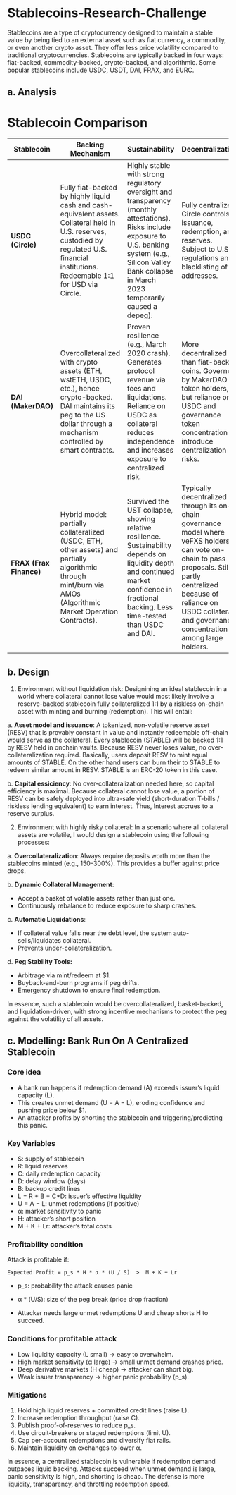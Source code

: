 # Stablecoins-Research-Challenge

Stablecoins are a type of cryptocurrency designed to maintain a stable value by being tied to an external asset such as fiat currency, a commodity, or even another crypto asset. They offer less price volatility compared to traditional cryptocurrencies. Stablecoins are typically backed in four ways: fiat-backed, commodity-backed, crypto-backed, and algorithmic. Some popular stablecoins include USDC, USDT, DAI, FRAX, and EURC.

## a. Analysis

# Stablecoin Comparison

| Stablecoin | **Backing Mechanism** | **Sustainability** | **Decentralization** |
|------------|------------------------|--------------------|-----------------------|
| **USDC (Circle)** | Fully fiat-backed by highly liquid cash and cash-equivalent assets. Collateral held in U.S. reserves, custodied by regulated U.S. financial institutions. Redeemable 1:1 for USD via Circle. | Highly stable with strong regulatory oversight and transparency (monthly attestations). Risks include exposure to U.S. banking system (e.g., Silicon Valley Bank collapse in March 2023 temporarily caused a depeg). | Fully centralized. Circle controls issuance, redemption, and reserves. Subject to U.S. regulations and blacklisting of addresses. |
| **DAI (MakerDAO)** | Overcollateralized with crypto assets (ETH, wstETH, USDC, etc.), hence crypto-backed. DAI maintains its peg to the US dollar through a mechanism controlled by smart contracts. | Proven resilience (e.g., March 2020 crash). Generates protocol revenue via fees and liquidations. Reliance on USDC as collateral reduces independence and increases exposure to centralized risk. | More decentralized than fiat-backed coins. Governed by MakerDAO token holders, but reliance on USDC and governance token concentration introduce centralization risks. |
| **FRAX (Frax Finance)** | Hybrid model: partially collateralized (USDC, ETH, other assets) and partially algorithmic through mint/burn via AMOs (Algorithmic Market Operation Contracts). | Survived the UST collapse, showing relative resilience. Sustainability depends on liquidity depth and continued market confidence in fractional backing. Less time-tested than USDC and DAI. | Typically decentralized through its on-chain governance model where veFXS holders can vote on-chain to pass proposals. Still partly centralized because of reliance on USDC collateral and governance concentration among large holders.

## b. Design

1. Environment without liquidation risk: Designining an ideal stablecoin in a world where collateral cannot lose value would most likely involve a reserve-backed stablecoin fully collateralized 1:1 by a riskless on-chain asset with minting and burning (redemption). This will entail:

a. **Asset model and issuance**:
A tokenized, non-volatile reserve asset (RESV) that is provably constant in value and instantly redeemable off-chain would serve as the collateral. Every stablecoin (STABLE) will be backed 1:1 by RESV held in onchain     vaults. Because RESV never loses value, no over-collateralization required. Basically, users deposit RESV to mint equal amounts of STABLE. On the other hand users can burn their to STABLE to redeem similar amount in RESV. STABLE is an ERC-20 token in this case.

b. **Capital essiciency**:
No over-collateralization needed here, so capital efficiency is maximal. Because collateral cannot lose value, a portion of RESV can be safely deployed into ultra-safe yield (short-duration T-bills / riskless lending equivalent) to earn interest. Thus, Interest accrues to a reserve surplus.


2. Environment with highly risky collateral: In a scenario where all collateral assets are volatile, I would design a stablecoin using the following processes:

a. **Overcollateralization**: Always require deposits worth more than the stablecoins minted (e.g., 150–300%). This provides a buffer against price drops.

b. **Dynamic Collateral Management**:
- Accept a basket of volatile assets rather than just one.
- Continuously rebalance to reduce exposure to sharp crashes.

c.  **Automatic Liquidations**:
- If collateral value falls near the debt level, the system auto-sells/liquidates collateral.
- Prevents under-collateralization.
  
d.  **Peg Stability Tools:**
- Arbitrage via mint/redeem at $1.
- Buyback-and-burn programs if peg drifts.
- Emergency shutdown to ensure final redemption.

In essence, such a stablecoin would be overcollateralized, basket-backed, and liquidation-driven, with strong incentive mechanisms to protect the peg against the volatility of all assets.


## c. Modelling: Bank Run On A Centralized Stablecoin
### Core idea

- A bank run happens if redemption demand (A) exceeds issuer’s liquid capacity (L).
- This creates unmet demand (U = A − L), eroding confidence and pushing price below $1.
- An attacker profits by shorting the stablecoin and triggering/predicting this panic.


### Key Variables

- S: supply of stablecoin
- R: liquid reserves
- C: daily redemption capacity
- D: delay window (days)
- B: backup credit lines
- L = R + B + C*D: issuer’s effective liquidity
- U = A − L: unmet redemptions (if positive)
- α: market sensitivity to panic
- H: attacker’s short position
- M + K + Lr: attacker’s total costs

### Profitability condition

Attack is profitable if:
```
Expected Profit = p_s * H * α * (U / S)  >  M + K + Lr
```

- p_s: probability the attack causes panic

- α * (U/S): size of the peg break (price drop fraction)

- Attacker needs large unmet redemptions U and cheap shorts H to succeed.

### Conditions for profitable attack
- Low liquidity capacity (L small) → easy to overwhelm.
- High market sensitivity (α large) → small unmet demand crashes price.
- Deep derivative markets (H cheap) → attacker can short big.
- Weak issuer transparency → higher panic probability (p_s).

### Mitigations
1. Hold high liquid reserves + committed credit lines (raise L).
2. Increase redemption throughput (raise C).
3. Publish proof-of-reserves to reduce p_s.
4. Use circuit-breakers or staged redemptions (limit U).
5. Cap per-account redemptions and diversify fiat rails.
6. Maintain liquidity on exchanges to lower α.


In essence, a centralized stablecoin is vulnerable if redemption demand outpaces liquid backing. Attacks succeed when unmet demand is large, panic sensitivity is high, and shorting is cheap. The defense is more liquidity, transparency, and throttling redemption speed.

